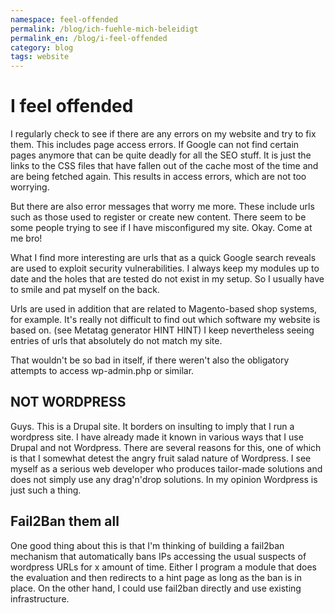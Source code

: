 ```yaml
---
namespace: feel-offended
permalink: /blog/ich-fuehle-mich-beleidigt
permalink_en: /blog/i-feel-offended
category: blog
tags: website
---
```


# I feel offended

I regularly check to see if there are any errors on my website and try to fix them.
This includes page access errors.
If Google can not find certain pages anymore that can be quite deadly for all the SEO stuff.
It is just the links to the CSS files that have fallen out of the cache most of the time and are being fetched again.
This results in access errors, which are not too worrying.

But there are also error messages that worry me more.
These include urls such as those used to register or create new content.
There seem to be some people trying to see if I have misconfigured my site.
Okay.
Come at me bro!

What I find more interesting are urls that as a quick Google search reveals are used to exploit security vulnerabilities.
I always keep my modules up to date and the holes that are tested do not exist in my setup.
So I usually have to smile and pat myself on the back.

Urls are used in addition that are related to Magento-based shop systems, for example.
It's really not difficult to find out which software my website is based on.
(see Metatag generator HINT HINT)
I keep nevertheless seeing entries of urls that absolutely do not match my site.

That wouldn't be so bad in itself, if there weren't also the obligatory attempts to access wp-admin.php or similar.

## NOT WORDPRESS

Guys.
This is a Drupal site.
It borders on insulting to imply that I run a wordpress site.
I have already made it known in various ways that I use Drupal and not Wordpress.
There are several reasons for this, one of which is that I somewhat detest the angry fruit salad nature of Wordpress.
I see myself as a serious web developer who produces tailor-made solutions and does not simply use any drag'n'drop solutions.
In my opinion Wordpress is just such a thing.

## Fail2Ban them all

One good thing about this is that I'm thinking of building a fail2ban mechanism that automatically bans IPs accessing the usual suspects of wordpress URLs for x amount of time.
Either I program a module that does the evaluation and then redirects to a hint page as long as the ban is in place.
On the other hand, I could use fail2ban directly and use existing infrastructure.

